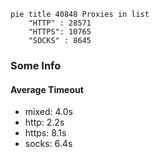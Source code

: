 
```mermaid
pie title 40848 Proxies in list
    "HTTP" : 28571
    "HTTPS": 10765
    "SOCKS" : 8645
```

### Some Info
#### Average Timeout

- mixed: 4.0s
- http: 2.2s
- https: 8.1s
- socks: 6.4s